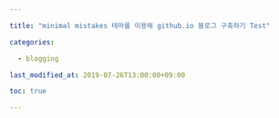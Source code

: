 ```yaml
---

title: "minimal mistakes 테마를 이용해 github.io 블로그 구축하기 Test"

categories:

  - blogging

last_modified_at: 2019-07-26T13:00:00+09:00

toc: true

---
```

